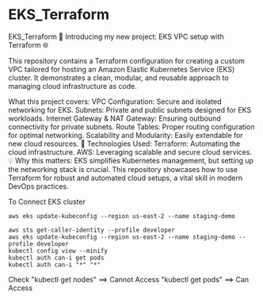 # EKS_Terraform

EKS_Terraform
🚀 Introducing my new project: EKS VPC setup with Terraform 🌐

This repository contains a Terraform configuration for creating a custom VPC tailored for hosting an Amazon Elastic Kubernetes Service (EKS) cluster. It demonstrates a clean, modular, and reusable approach to managing cloud infrastructure as code.

What this project covers:
VPC Configuration: Secure and isolated networking for EKS.
Subnets: Private and public subnets designed for EKS workloads.
Internet Gateway & NAT Gateway: Ensuring outbound connectivity for private subnets.
Route Tables: Proper routing configuration for optimal networking.
Scalability and Modularity: Easily extendable for new cloud resources.
🔧 Technologies Used:
Terraform: Automating the cloud infrastructure.
AWS: Leveraging scalable and secure cloud services.
💡 Why this matters:
EKS simplifies Kubernetes management, but setting up the networking stack is crucial.
This repository showcases how to use Terraform for robust and automated cloud setups, a vital skill in modern DevOps practices.

To Connect EKS cluster  
```
aws eks update-kubeconfig --region us-east-2 --name staging-demo
```

```
aws sts get-caller-identity --profile developer
aws eks update-kubeconfig --region us-east-2 --name staging-demo --profile developer
kubectl config view --minify
kubectl auth can-i get pods
kubectl auth can-i "*" "*"
```
Check   "kubectl get nodes" ==> Cannot Access
        "kubectl get pods"  ==> Can Access
